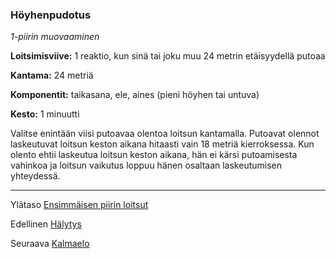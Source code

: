 ### Höyhenpudotus

*1-piirin muovaaminen*

**Loitsimisviive:** 1 reaktio, kun sinä tai joku muu 24 metrin
etäisyydellä putoaa

**Kantama:** 24 metriä

**Komponentit:** taikasana, ele, aines (pieni höyhen tai
untuva)

**Kesto:** 1 minuutti

Valitse enintään viisi putoavaa olentoa loitsun kantamalla. Putoavat
olennot laskeutuvat loitsun keston aikana hitaasti vain 18
metriä kierroksessa. Kun olento ehtii laskeutua loitsun keston
aikana, hän ei kärsi putoamisesta vahinkoa ja loitsun vaikutus
loppuu hänen osaltaan laskeutumisen yhteydessä.

----

Ylätaso [Ensimmäisen piirin loitsut](1_piirin_loitsut.md)

Edellinen [Hälytys](Hälytys.md)

Seuraava [Kalmaelo](Kalmaelo.md)